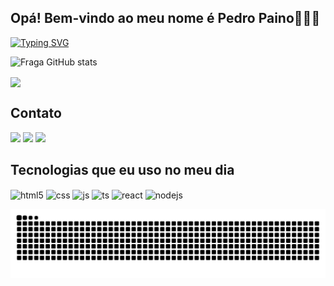   ## Opá! Bem-vindo ao meu nome é Pedro Paino👨🏻‍💻

[![Typing SVG](https://readme-typing-svg.demolab.com?font=Fira+Code&weight=600&size=30&duration=5000&pause=1000&color=EAFFE1&center=true&width=435&height=100&lines=Welcome+on+my+Github)](https://git.io/typing-svg)

![Fraga GitHub stats](https://github-readme-stats.vercel.app/api?username=PedroPaino&show_icons=True&theme=dark&count_private=True)

<div>  
  <img height="100em"  align="center" src="https://github-readme-stats.vercel.app/api/top-langs/?username=PedroPaino&layout=compact&langs_count=7&theme=dark" />
</div>

  ## Contato
 
<div>   
  <a href="https://instagram.com/_pedropaino__" target="_blank"><img src="https://img.shields.io/badge/-Instagram-%23E4405F?style=for-the-badge&logo=instagram&logoColor=white" target="_blank"></a> 
  <a href = "mailto:pedropainoadm@gmail.com"><img src="https://img.shields.io/badge/Gmail-D14836?style=for-the-badge&logo=gmail&logoColor=white" target="_black"></a>
  <a href="https://www.linkedin.com/in/pedropaino" target="_blank"><img src="https://img.shields.io/badge/-LinkedIn-%230077B5?style=for-the-badge&logo=linkedin&logoColor=white" target="_blank"></a>  
</div>

## Tecnologias que eu uso no meu dia

<div style="display: inline_block">
  <img align="center" alt="html5" src="https://img.shields.io/badge/HTML5-E34F26?style=for-the-badge&logo=html5&logoColor=white" />
  <img align="center" alt="css" src="https://img.shields.io/badge/CSS3-1572B6?style=for-the-badge&logo=css3&logoColor=white" />
  <img align="center" alt="js" src="https://img.shields.io/badge/JavaScript-F7DF1E?style=for-the-badge&logo=javascript&logoColor=black" />
  <img align="center" alt="ts" src="https://img.shields.io/badge/TypeScript-007ACC?style=for-the-badge&logo=typescript&logoColor=white" />
  <img align="center" alt="react" src="https://img.shields.io/badge/React-20232A?style=for-the-badge&logo=react&logoColor=61DAFB" />
  <img align="center" alt="nodejs" src="https://img.shields.io/badge/Node.js-43853D?style=for-the-badge&logo=node.js&logoColor=white" />

  ![Snake animation](https://github.com/PedroPaino/PedroPaino/blob/output/github-contribution-grid-snake.svg)
  
</div>

